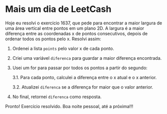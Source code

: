 # Mais um dia de LeetCash

Hoje eu resolvi o exercício 1637, que pede para encontrar a maior largura de uma área vertical entre pontos em um plano 2D. A largura é a maior diferença entre as coordenadas x de pontos consecutivos, depois de ordenar todos os pontos pelo x. Resolvi assim:

1. Ordenei a lista `points` pelo valor x de cada ponto.

2. Criei uma variável `diferenca` para guardar a maior diferença encontrada.

3. Usei um for para passar por todos os pontos a partir do segundo:

    3.1. Para cada ponto, calculei a diferença entre o x atual e o x anterior.

    3.2. Atualizei `diferenca` se a diferença for maior que o valor anterior.

4. No final, retornei `diferenca` como resposta.

Pronto! Exercício resolvido. Boa noite pessoal, até a próxima!!!